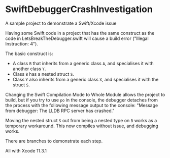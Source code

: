 # SwiftDebuggerCrashInvestigation
A sample project to demonstrate a Swift/Xcode issue

Having some Swift code in a project that has the same construct as the code in LetsBreakTheDebugger.swift will cause a build error ("Illegal Instruction: 4").

The basic construct is:

 - A class `B` that inherits from a generic class `A`, and specialises it with another class `Y`.
 - Class `B` has a nested struct `S`.
 - Class `Y` also inherits from a generic class `X`, and specialises it with the struct `S`.

Changing the Swift Compilation Mode to Whole Module allows the project to build, but if you try to use `po` in the console, the debugger detaches from the process with the following message output to the console: "Message from debugger: The LLDB RPC server has crashed."

Moving the nested struct `S` out from being a nested type on `B` works as a temporary workaround. This now compiles without issue, and debugging works.

There are branches to demonstrate each step.

All with Xcode 11.3.1



